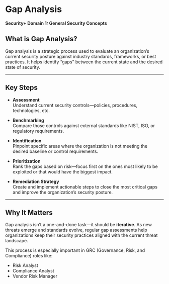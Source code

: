 
# Gap Analysis  
**Security+ Domain 1: General Security Concepts**

## What is Gap Analysis?

Gap analysis is a strategic process used to evaluate an organization’s current security posture against industry standards, frameworks, or best practices. It helps identify “gaps” between the current state and the desired state of security.

---

## Key Steps

- **Assessment**  
  Understand current security controls—policies, procedures, technologies, etc.

- **Benchmarking**  
  Compare those controls against external standards like NIST, ISO, or regulatory requirements.

- **Identification**  
  Pinpoint specific areas where the organization is not meeting the desired baseline or control requirements.

- **Prioritization**  
  Rank the gaps based on risk—focus first on the ones most likely to be exploited or that would have the biggest impact.

- **Remediation Strategy**  
  Create and implement actionable steps to close the most critical gaps and improve the organization’s security posture.

---

## Why It Matters

Gap analysis isn’t a one-and-done task—it should be **iterative**. As new threats emerge and standards evolve, regular gap assessments help organizations keep their security practices aligned with the current threat landscape.

This process is especially important in GRC (Governance, Risk, and Compliance) roles like:
- Risk Analyst
- Compliance Analyst
- Vendor Risk Manager

